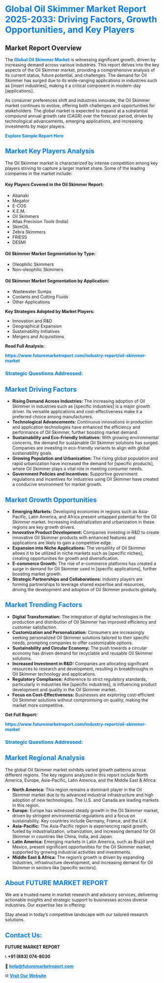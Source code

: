 <h1 style="color: #007BFF;">Global Oil Skimmer Market Report 2025-2033: Driving Factors, Growth Opportunities, and Key Players</h1>

<section id="overview">
<h2>Market Report Overview</h2>
<p>The <a href="https://www.futuremarketreport.com/industry-report/oil-skimmer-market" style="color: #007BFF; text-decoration: none;"><strong>Global Oil Skimmer Market</strong></a> is witnessing significant growth, driven by increasing demand across various industries. This report delves into the key aspects of the Oil Skimmer market, providing a comprehensive analysis of its current status, future potential, and challenges. The demand for Oil Skimmer has surged due to its wide-ranging applications in industries such as [insert industries], making it a critical component in modern-day [applications].</p>
<p>As consumer preferences shift and industries innovate, the Oil Skimmer market continues to evolve, offering both challenges and opportunities for stakeholders. The global market is expected to expand at a substantial compound annual growth rate (CAGR) over the forecast period, driven by technological advancements, emerging applications, and increasing investments by major players.</p>
</section>

<section id="overview">
<p><a href="https://www.futuremarketreport.com/request-sample/reportId=83799" style="color: #007BFF; text-decoration: none;"><strong>Explore Sample Report Here</strong></a></p>
</section>

<section id="key-players">
<h2 style="color: #007BFF;">Market Key Players Analysis</h2>
<p>The Oil Skimmer market is characterized by intense competition among key players striving to capture a larger market share. Some of the leading companies in the market include:</p>
<h4>Key Players Covered in the Oil Skimmer Report:</h4>
<ul><li>Abanaki</li><li>Megator</li><li>E-COS</li><li>K.E.M.</li><li>Oil Skimmers</li><li>Atlas Precision Tools (India)</li><li>SkimOIL</li><li>Zebra Skimmers</li><li>FRIESS</li><li>DESMI</li></ul>
<h4>Oil Skimmer Market Segmentation by Type:</h4>
<ul><li>Oleophilic Skimmers</li><li>Non-oleophilic Skimmers</li></ul>

<h4>Oil Skimmer Market Segmentation by Application:</h4>
<ul><li>Wastewater Sumps</li><li>Coolants and Cutting Fluids</li><li>Other Applications</li></ul>
<p><strong>Key Strategies Adopted by Market Players:</strong></p>
<ul>
<li>Innovation and R&D</li>
<li>Geographical Expansion</li>
<li>Sustainability Initiatives</li>
<li>Mergers and Acquisitions</li>
</ul>
</section>

<section>
<p><strong>Read Full Analysis: </strong></p><a href="https://www.futuremarketreport.com/industry-report/oil-skimmer-market" style="color: #007BFF; text-decoration: none;"><strong>https://www.futuremarketreport.com/industry-report/oil-skimmer-market</strong></a>
<h3 style="color: #007BFF;">Strategic Questions Addressed:</h3>
</section>

<section id="driving-factors">
<h2 style="color: #007BFF;">Market Driving Factors</h2>
<ul>
<li><strong>Rising Demand Across Industries:</strong> The increasing adoption of Oil Skimmer in industries such as [specific industries] is a major growth driver. Its versatile applications and cost-effectiveness make it a preferred choice among manufacturers.</li>
<li><strong>Technological Advancements:</strong> Continuous innovations in production and application technologies have enhanced the efficiency and performance of Oil Skimmer, further boosting market demand.</li>
<li><strong>Sustainability and Eco-Friendly Initiatives:</strong> With growing environmental concerns, the demand for sustainable Oil Skimmer solutions has surged. Companies are investing in eco-friendly variants to align with global sustainability goals.</li>
<li><strong>Growing Population and Urbanization:</strong> The rising global population and rapid urbanization have increased the demand for [specific products], where Oil Skimmer plays a vital role in meeting consumer needs.</li>
<li><strong>Government Policies and Incentives:</strong> Supportive government regulations and incentives for industries using Oil Skimmer have created a conducive environment for market growth.</li>
</ul>
</section>

<section id="growth-opportunities">
<h2 style="color: #007BFF;">Market Growth Opportunities</h2>
<ul>
<li><strong>Emerging Markets:</strong> Developing economies in regions such as Asia-Pacific, Latin America, and Africa present untapped potential for the Oil Skimmer market. Increasing industrialization and urbanization in these regions are key growth drivers.</li>
<li><strong>Innovative Product Development:</strong> Companies investing in R&D to create innovative Oil Skimmer products with enhanced features and applications are likely to gain a competitive edge.</li>
<li><strong>Expansion into Niche Applications:</strong> The versatility of Oil Skimmer allows it to be utilized in niche markets such as [specific niches], creating opportunities for growth and diversification.</li>
<li><strong>E-commerce Growth:</strong> The rise of e-commerce platforms has created a surge in demand for Oil Skimmer used in [specific applications], further boosting market growth.</li>
<li><strong>Strategic Partnerships and Collaborations:</strong> Industry players are forming partnerships to leverage shared expertise and resources, driving the development and adoption of Oil Skimmer products globally.</li>
</ul>
</section>

<section id="trending-factors">
<h2 style="color: #007BFF;">Market Trending Factors</h2>
<ul>
<li><strong>Digital Transformation:</strong> The integration of digital technologies in the production and distribution of Oil Skimmer has improved efficiency and customer satisfaction.</li>
<li><strong>Customization and Personalization:</strong> Consumers are increasingly seeking personalized Oil Skimmer solutions tailored to their specific needs, prompting companies to offer customizable options.</li>
<li><strong>Sustainability and Circular Economy:</strong> The push towards a circular economy has driven demand for recyclable and reusable Oil Skimmer solutions.</li>
<li><strong>Increased Investment in R&D:</strong> Companies are allocating significant resources to research and development, resulting in breakthroughs in Oil Skimmer technology and applications.</li>
<li><strong>Regulatory Compliance:</strong> Adherence to strict regulatory standards, particularly in industries like [specific industries], is influencing product development and quality in the Oil Skimmer market.</li>
<li><strong>Focus on Cost-Effectiveness:</strong> Businesses are exploring cost-efficient Oil Skimmer solutions without compromising on quality, making the market more competitive.</li>
</ul>
</section>

<section>
<p><strong>Get Full Report: </strong></p><a href="https://www.futuremarketreport.com/industry-report/oil-skimmer-market" style="color: #007BFF; text-decoration: none;"><strong>https://www.futuremarketreport.com/industry-report/oil-skimmer-market</strong></a>
<h3 style="color: #007BFF;">Strategic Questions Addressed:</h3>
</section>


<section id="regional-analysis">
<h2 style="color: #007BFF;">Market Regional Analysis</h2>
<p>The global Oil Skimmer market exhibits varied growth patterns across different regions. The key regions analyzed in this report include North America, Europe, Asia-Pacific, Latin America, and the Middle East & Africa:</p>
<ul>
<li><strong>North America:</strong> This region remains a dominant player in the Oil Skimmer market due to its advanced industrial infrastructure and high adoption of new technologies. The U.S. and Canada are leading markets in this region.</li>
<li><strong>Europe:</strong> Europe has witnessed steady growth in the Oil Skimmer market, driven by stringent environmental regulations and a focus on sustainability. Key countries include Germany, France, and the U.K.</li>
<li><strong>Asia-Pacific:</strong> The Asia-Pacific region is experiencing rapid growth, fueled by industrialization, urbanization, and increasing demand for Oil Skimmer in countries like China, India, and Japan.</li>
<li><strong>Latin America:</strong> Emerging markets in Latin America, such as Brazil and Mexico, present significant opportunities for the Oil Skimmer market, supported by growing industrial activities and investments.</li>
<li><strong>Middle East & Africa:</strong> The region’s growth is driven by expanding industries, infrastructure development, and increasing demand for Oil Skimmer in sectors like [specific sectors].</li>
</ul>
</section>

<footer>
<h2 style="color: #007BFF;">About FUTURE MARKET REPORT</h2>
<p>We are a trusted name in market research and advisory services, delivering actionable insights and strategic support to businesses across diverse industries. Our expertise lies in offering:</p>

<p>Stay ahead in today’s competitive landscape with our tailored research solutions.</p>

<h2 style="color: #007BFF;">Contact Us:</h2>
<p><strong>FUTURE MARKET REPORT</strong></p>
<p>📞 <strong>+91 (883) 074-8030</strong></p>
<p>📧 <strong><a href="mailto:help@futuremarketreport.com" style="color: #007BFF;">help@futuremarketreport.com</a></strong></p>
<p>🌐 <strong><a href="https://www.futuremarketreport.com/" style="color: #007BFF;">Visit Our Website</a></strong></p>
</footer>